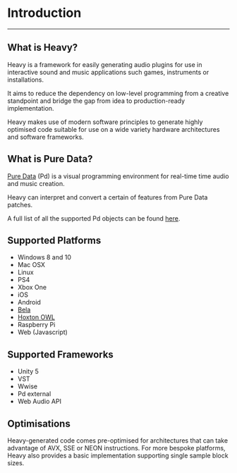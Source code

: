 # Introduction
---

## What is Heavy?
Heavy is a framework for easily generating audio plugins for use in interactive sound and music applications such games, instruments or installations.

It aims to reduce the dependency on low-level programming from a creative standpoint and bridge the gap from idea to production-ready implementation.

Heavy makes use of modern software principles to generate highly optimised code suitable for use on a wide variety hardware architectures and software frameworks.

## What is Pure Data?
[Pure Data](http://msp.ucsd.edu/software.html) (Pd) is a visual programming environment for real-time time audio and music creation.

Heavy can interpret and convert a certain of features from Pure Data patches.

A full list of all the supported Pd objects can be found [here](https://enzienaudio.com/docs/pdobjects.html).

## Supported Platforms
* Windows 8 and 10
* Mac OSX
* Linux
* PS4
* Xbox One
* iOS
* Android
* [Bela](http://bela.io)
* [Hoxton OWL](http://hoxtonowl.com)
* Raspberry Pi
* Web (Javascript)

## Supported Frameworks
* Unity 5
* VST
* Wwise
* Pd external
* Web Audio API

## Optimisations

Heavy-generated code comes pre-optimised for architectures that can take advantage of AVX, SSE or NEON instructions. For more bespoke platforms, Heavy also provides a basic implementation supporting single sample block sizes.

